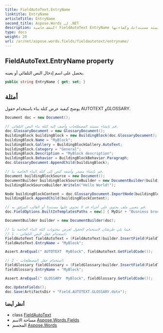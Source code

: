 ```yaml
---
title: FieldAutoText.EntryName
linktitle: EntryName
articleTitle: EntryName
second_title: Aspose.Words لـ .NET
description: اكتشف خاصية FieldAutoText EntryName لإدارة أسماء إدخالات النص التلقائي بسهولة، مما يعزز أتمتة مستنداتك وكفاءتها.
type: docs
weight: 20
url: /ar/net/aspose.words.fields/fieldautotext/entryname/
---
```

## FieldAutoText.EntryName property

يحصل على اسم إدخال النص التلقائي أو يعينه.

```csharp
public string EntryName { get; set; }
```

## أمثلة

يوضح كيفية عرض كتلة بناء باستخدام حقول AUTOTEXT وGLOSSARY.

```csharp
Document doc = new Document();

// قم بإنشاء مستند المصطلحات وأضف إليه كتلة بناء النص التلقائي.
doc.GlossaryDocument = new GlossaryDocument();
BuildingBlock buildingBlock = new BuildingBlock(doc.GlossaryDocument);
buildingBlock.Name = "MyBlock";
buildingBlock.Gallery = BuildingBlockGallery.AutoText;
buildingBlock.Category = "General";
buildingBlock.Description = "MyBlock description";
buildingBlock.Behavior = BuildingBlockBehavior.Paragraph;
doc.GlossaryDocument.AppendChild(buildingBlock);

// قم بإنشاء مصدر وأضفه كنص إلى كتلة البناء الخاصة بنا.
Document buildingBlockSource = new Document();
DocumentBuilder buildingBlockSourceBuilder = new DocumentBuilder(buildingBlockSource);
buildingBlockSourceBuilder.Writeln("Hello World!");

Node buildingBlockContent = doc.GlossaryDocument.ImportNode(buildingBlockSource.FirstSection, true);
buildingBlock.AppendChild(buildingBlockContent);

// قم بتعيين ملف يحتوي على أجزاء قد لا تحتوي عليها مستندنا أو القالب المرفق به.
doc.FieldOptions.BuiltInTemplatesPaths = new[] { MyDir + "Busniess brochure.dotx" };

DocumentBuilder builder = new DocumentBuilder(doc);

// فيما يلي طريقتان لاستخدام الحقول لعرض محتويات كتلة البناء الخاصة بنا.
// 1 - استخدام حقل النص التلقائي:
FieldAutoText fieldAutoText = (FieldAutoText)builder.InsertField(FieldType.FieldAutoText, true);
fieldAutoText.EntryName = "MyBlock";

Assert.AreEqual(" AUTOTEXT  MyBlock", fieldAutoText.GetFieldCode());

// 2 - استخدام حقل المصطلحات:
FieldGlossary fieldGlossary = (FieldGlossary)builder.InsertField(FieldType.FieldGlossary, true);
fieldGlossary.EntryName = "MyBlock";

Assert.AreEqual(" GLOSSARY  MyBlock", fieldGlossary.GetFieldCode());

doc.UpdateFields();
doc.Save(ArtifactsDir + "Field.AUTOTEXT.GLOSSARY.dotx");
```

### أنظر أيضا

* class [FieldAutoText](../)
* مساحة الاسم [Aspose.Words.Fields](../../../aspose.words.fields/)
* المجسم [Aspose.Words](../../../)
